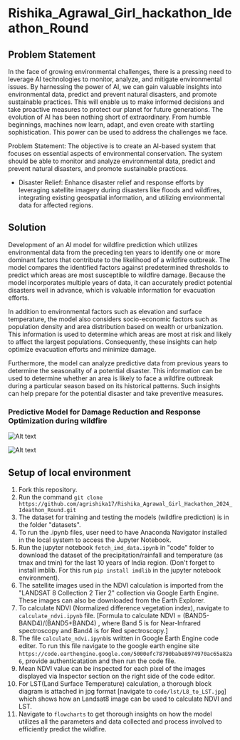 # Rishika_Agrawal_Girl_hackathon_Ideathon_Round

## Problem Statement
In the face of growing environmental challenges, there is a pressing need to leverage AI technologies to monitor, analyze, and mitigate environmental issues. By harnessing the power of AI, we can gain valuable insights into environmental data, predict and prevent natural disasters, and promote sustainable practices. This will enable us to make informed decisions and take proactive measures to protect our planet for future generations. The evolution of AI has been nothing short of extraordinary. From humble beginnings, machines now learn, adapt, and even create with startling sophistication.  This power can be used to address the challenges we face. 

Problem Statement: The objective is to create an AI-based system that focuses on essential aspects of environmental conservation. The system should be able to monitor and analyze environmental data, predict and prevent natural disasters, and promote sustainable practices.
* Disaster Relief: Enhance disaster relief and response efforts by leveraging satellite imagery during disasters like floods and wildfires, integrating existing geospatial information, and utilizing environmental data for affected regions.

## Solution

Development of an AI model for wildfire prediction which utilizes environmental data from the preceding ten years to identify one or more dominant factors that contribute to the likelihood of a wildfire outbreak. The model compares the identified factors against predetermined thresholds to predict which areas are most susceptible to wildfire damage. Because the model incorporates multiple years of data, it can accurately predict potential disasters well in advance, which is valuable information for evacuation efforts.

In addition to environmental factors such as elevation and surface temperature, the model also considers socio-economic factors such as population density and area distribution based on wealth or urbanization. This information is used to determine which areas are most at risk and likely to affect the largest populations. Consequently, these insights can help optimize evacuation efforts and minimize damage.

Furthermore, the model can analyze predictive data from previous years to determine the seasonality of a potential disaster. This information can be used to determine whether an area is likely to face a wildfire outbreak during a particular season based on its historical patterns. Such insights can help prepare for the potential disaster and take preventive measures.

### Predictive Model for Damage Reduction and Response Optimization during wildfire

![Alt text](https://drive.google.com/file/d/1BbCOCXdyZbhKtfQgn1jcedfAxKhsZKGb/view?usp=sharing)

![Alt text](https://drive.google.com/file/d/1btA4AUwcqgWUbUo7UXjSwDncJ7_HLgGn/view?usp=sharing)

## Setup of local environment
1. Fork this repository.
2. Run the command `git clone https://github.com/agrishika17/Rishika_Agrawal_Girl_Hackathon_2024_Ideathon_Round.git`
3. The dataset for training and testing the models (wildfire prediction) is in the folder "datasets".
4. To run the .ipynb files, user need to have Anaconda Navigator installed in the local system to access the Jupyter Notebook.
5. Run the jupyter notebook `fetch_imd_data.ipynb` in "code" folder to download the dataset of the precipitation/rainfall and temperature (as tmax and tmin) for the last 10 years of India region. (Don't forget to install imblib. For this run `pip install imdlib` in the jupyter notebook environment).
6. The satellite images used in the NDVI calculation is imported from the "LANDSAT 8 Collection 2 Tier 2" collection via Google Earth Engine. These images can also be downloaded from the Earth Explorer.
7. To calculate NDVI (Normalized difference vegetation index), navigate to `calculate_ndvi.ipynb` file. 
[Formula to calculate NDVI = (BAND5-BAND4)/(BAND5+BAND4) , where Band 5 is for Near-Infrared spectroscopy and Band4 is for Red spectroscopy.]
8. The file `calculate_ndvi.ipynb`is written in Google Earth Engine code editer. To run this file navigate to the google earth engine site `https://code.earthengine.google.com/5000efc78790babe8974970ac65a82a6`, provide authenticatation and then run the code file. 
9. Mean NDVI value can be inspected for each pixel of the images displayed via Inspector section on the right side of the code editor. 
10. For LST(Land Surface Temperature) calculation, a thorough block diagram is attached in jpg format [navigate to `code/lst/L8_to_LST.jpg`] which shows how an Landsat8 image can be used to calculate NDVI and LST.
11. Navigate to `flowcharts` to get thorough insights on how the model utilizes all the parameters and data collected and process involved to efficiently predict the wildfire.

